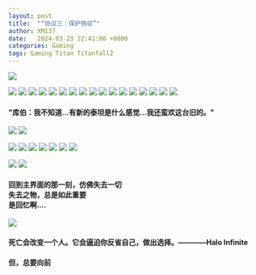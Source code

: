 ```yaml
---
layout: post
title:  "“协议三：保护铁驭”"
author: XM137
date:   2024-03-23 22:41:00 +0800
categories: Gaming
tags: Gaming Titan Titanfall2
---
```



![](/assets/Gaming/Titanfall2/20240817/1.jpg)

![](/assets/Gaming/Titanfall2/20240817/2.jpg)
![](/assets/Gaming/Titanfall2/20240817/3.jpg)
![](/assets/Gaming/Titanfall2/20240817/4.jpg)
![](/assets/Gaming/Titanfall2/20240817/5.jpg)
![](/assets/Gaming/Titanfall2/20240817/6.jpg)
![](/assets/Gaming/Titanfall2/20240817/7.jpg)
![](/assets/Gaming/Titanfall2/20240817/8.jpg)
![](/assets/Gaming/Titanfall2/20240817/9.jpg)
![](/assets/Gaming/Titanfall2/20240817/10.jpg)
![](/assets/Gaming/Titanfall2/20240817/11.jpg)
![](/assets/Gaming/Titanfall2/20240817/12.jpg)
![](/assets/Gaming/Titanfall2/20240817/13.jpg)
![](/assets/Gaming/Titanfall2/20240817/14.jpg)
![](/assets/Gaming/Titanfall2/20240817/15.jpg)
![](/assets/Gaming/Titanfall2/20240817/16.jpg)
![](/assets/Gaming/Titanfall2/20240817/17.jpg)
![](/assets/Gaming/Titanfall2/20240817/18.jpg)
#### "库伯：我不知道...有新的泰坦是什么感觉...我还蛮欢这台旧的。" <br>
![](/assets/Gaming/Titanfall2/20240817/19.jpg)
![](/assets/Gaming/Titanfall2/20240817/20.jpg)

![](/assets/Gaming/Titanfall2/20240817/21.jpg)
![](/assets/Gaming/Titanfall2/20240817/22.jpg)
![](/assets/Gaming/Titanfall2/20240817/23.jpg)
![](/assets/Gaming/Titanfall2/20240817/24.jpg)
![](/assets/Gaming/Titanfall2/20240817/25.jpg)
![](/assets/Gaming/Titanfall2/20240817/26.jpg)
![](/assets/Gaming/Titanfall2/20240817/27.jpg)


![](/assets/Daily-image/20240323/28.jpg)
![](/assets/Daily-image/20240323/29.jpg)







#### 回到主界面的那一刻，仿佛失去一切<br> 失去之物，总是如此重要<br> 是回忆啊....<br>

![](/assets/Daily-image/20240323/0502.jpg)
#### 死亡会改变一个人。它会逼迫你反省自己，做出选择。————Halo Infinite <br>
#### 但，总要向前<br>